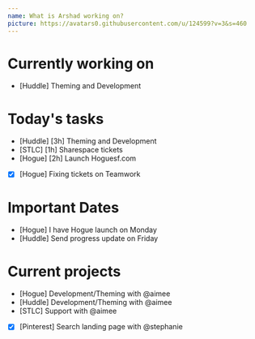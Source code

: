 ```yaml
---
name: What is Arshad working on?
picture: https://avatars0.githubusercontent.com/u/124599?v=3&s=460
---
```


# Currently working on

* [Huddle] Theming and Development

# Today's tasks

* [Huddle] [3h] Theming and Development
* [STLC] [1h] Sharespace tickets
* [Hogue] [2h] Launch Hoguesf.com
* [x] [Hogue] Fixing tickets on Teamwork

# Important Dates

* [Hogue] I have Hogue launch on Monday
* [Huddle] Send progress update on Friday

# Current projects

* [Hogue] Development/Theming with @aimee
* [Huddle] Development/Theming with @aimee
* [STLC] Support with @aimee
* [x] [Pinterest] Search landing page with @stephanie
